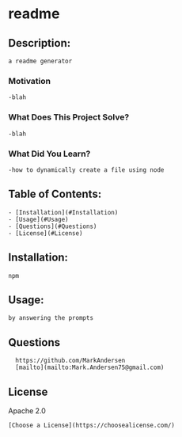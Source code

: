 # readme

    
## Description:

    a readme generator
    
### Motivation

    -blah
    
### What Does This Project Solve?

    -blah
    
### What Did You Learn?

    -how to dynamically create a file using node
    

    
## Table of Contents:

    - [Installation](#Installation)
    - [Usage](#Usage)
    - [Questions](#Questions)
    - [License](#License)
      
    
## Installation:

    npm

    
## Usage:

    by answering the prompts
      
      
    
## Questions

      https://github.com/MarkAndersen
      [mailto](mailto:Mark.Andersen75@gmail.com)
    
    
## License

    
Apache 2.0

    [Choose a License](https://choosealicense.com/)  
      
    